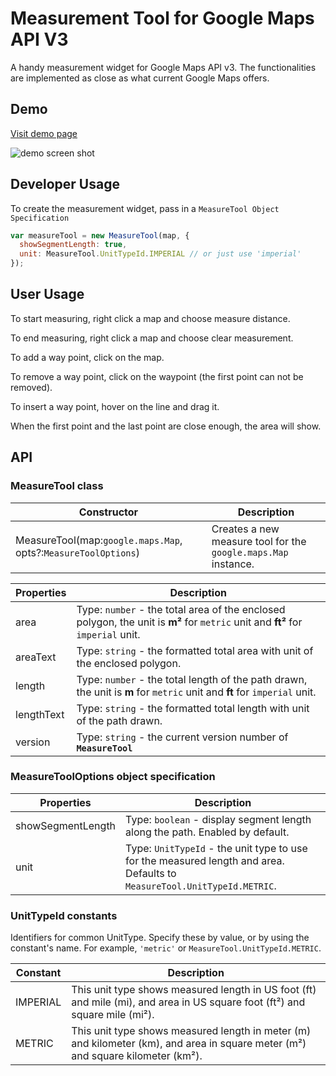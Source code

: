 # Measurement Tool for Google Maps API V3

A handy measurement widget for Google Maps API v3. The functionalities are implemented as close as what current Google Maps offers.

## Demo
[Visit demo page](http://zhenyanghua.github.io/google-maps/measure-tool/)

![demo screen shot](https://raw.githubusercontent.com/zhenyanghua/MeasureTool-GoogleMaps-V3/master/demo.jpg)

## Developer Usage
To create the measurement widget, pass in a `MeasureTool Object Specification`
```JavaScript
var measureTool = new MeasureTool(map, {
  showSegmentLength: true,
  unit: MeasureTool.UnitTypeId.IMPERIAL // or just use 'imperial'
});
```

## User Usage
To start measuring, right click a map and choose measure distance.

To end measuring, right click a map and choose clear measurement.

To add a way point, click on the map.

To remove a way point, click on the waypoint (the first point can not be removed).

To insert a way point, hover on the line and drag it.

When the first point and the last point are close enough, the area will show.


## API
### MeasureTool class
|Constructor|Description|
|-----------|-----------|
|MeasureTool(map:`google.maps.Map`, opts?:`MeasureToolOptions`)|Creates a new measure tool for the `google.maps.Map` instance.|

|Properties|Description|
|-------|-----------|
|area|Type: `number` - the total area of the enclosed polygon, the unit is **m²** for `metric` unit and **ft²** for `imperial` unit.|
|areaText|Type: `string` - the formatted total area with unit of the enclosed polygon.|
|length|Type: `number` - the total length of the path drawn, the unit is **m** for `metric` unit and **ft** for `imperial` unit.|
|lengthText|Type: `string` - the formatted total length with unit of the path drawn.|
|version|Type: `string` - the current version number of **`MeasureTool`**|

### MeasureToolOptions object specification
|Properties|Description|
|-------|-----------|
|showSegmentLength|Type: `boolean` - display segment length along the path. Enabled by default.|
|unit|Type: `UnitTypeId` - the unit type to use for the measured length and area. Defaults to `MeasureTool.UnitTypeId.METRIC`.|

### UnitTypeId constants
Identifiers for common UnitType. Specify these by value, or by using the constant's name. For example, `'metric'` or `MeasureTool.UnitTypeId.METRIC`.

|Constant|Description|
|--------|-----------|
|IMPERIAL|This unit type shows measured length in US foot (ft) and mile (mi), and area in US square foot (ft²) and square mile (mi²).|
|METRIC|This unit type shows measured length in meter (m) and kilometer (km), and area in square meter (m²) and square kilometer (km²).|

